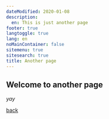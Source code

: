 ```yaml
---
dateModified: 2020-01-08
description: 
  en: This is just another page
footer: true
langtoggle: true
lang: en
noMainContainer: false
sitemenu: true
sitesearch: true
title: Another page
---
```


## Welcome to another page

_yay_

[back](./)

